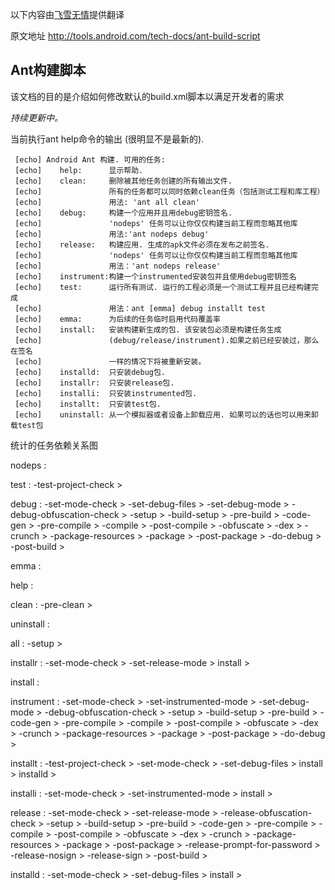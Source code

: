 以下内容由[飞雪无情](http://www.flysnow.org)提供翻译

原文地址 <http://tools.android.com/tech-docs/ant-build-script>

## Ant构建脚本

该文档的目的是介绍如何修改默认的build.xml脚本以满足开发者的需求

*持续更新中。*

当前执行ant help命令的输出 (很明显不是最新的).

     [echo] Android Ant 构建. 可用的任务:
     [echo]    help:      显示帮助.
     [echo]    clean:     删除被其他任务创建的所有输出文件.
     [echo]               所有的任务都可以同时依赖clean任务（包括测试工程和库工程）
     [echo]               用法: 'ant all clean'
     [echo]    debug:     构建一个应用并且用debug密钥签名.
     [echo]               'nodeps' 任务可以让你仅仅构建当前工程而忽略其他库
     [echo]               用法:'ant nodeps debug'
     [echo]    release:   构建应用. 生成的apk文件必须在发布之前签名.
     [echo]               'nodeps' 任务可以让你仅仅构建当前工程而忽略其他库
     [echo]               用法：'ant nodeps release'
     [echo]    instrument:构建一个instrumented安装包并且使用debug密钥签名
     [echo]    test:      运行所有测试. 运行的工程必须是一个测试工程并且已经构建完成
     [echo]               用法：ant [emma] debug installt test
     [echo]    emma:      为后续的任务临时启用代码覆盖率
     [echo]    install:   安装构建新生成的包. 该安装包必须是构建任务生成
     [echo]               (debug/release/instrument).如果之前已经安装过，那么在签名
     [echo]               一样的情况下将被重新安装。
     [echo]    installd:  只安装debug包.
     [echo]    installr:  只安装release包.
     [echo]    installi:  只安装instrumented包.
     [echo]    installt:  只安装test包.
     [echo]    uninstall: 从一个模拟器或者设备上卸载应用. 如果可以的话也可以用来卸载test包

统计的任务依赖关系图

nodeps : 

test : -test-project-check > 

debug : -set-mode-check > -set-debug-files > -set-debug-mode > -debug-obfuscation-check > -setup > -build-setup > -pre-build > -code-gen > -pre-compile > -compile > -post-compile > -obfuscate > -dex > -crunch > -package-resources > -package > -post-package > -do-debug > -post-build > 

emma : 

help : 

clean : -pre-clean > 

uninstall : 

all : -setup > 

installr : -set-mode-check > -set-release-mode > install > 

install : 

instrument : -set-mode-check > -set-instrumented-mode > -set-debug-mode > -debug-obfuscation-check > -setup > -build-setup > -pre-build > -code-gen > -pre-compile > -compile > -post-compile > -obfuscate > -dex > -crunch > -package-resources > -package > -post-package > -do-debug > 

installt : -test-project-check > -set-mode-check > -set-debug-files > install > installd > 

installi : -set-mode-check > -set-instrumented-mode > install > 

release : -set-mode-check > -set-release-mode > -release-obfuscation-check > -setup > -build-setup > -pre-build > -code-gen > -pre-compile > -compile > -post-compile > -obfuscate > -dex > -crunch > -package-resources > -package > -post-package > -release-prompt-for-password > -release-nosign > -release-sign > -post-build > 

installd : -set-mode-check > -set-debug-files > install >